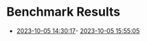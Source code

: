 # Benchmark Results

- [2023-10-05 14:30:17](./results/1696516217.4890676.md)- [2023-10-05 15:55:05](./results/1696521305.308146.md)
